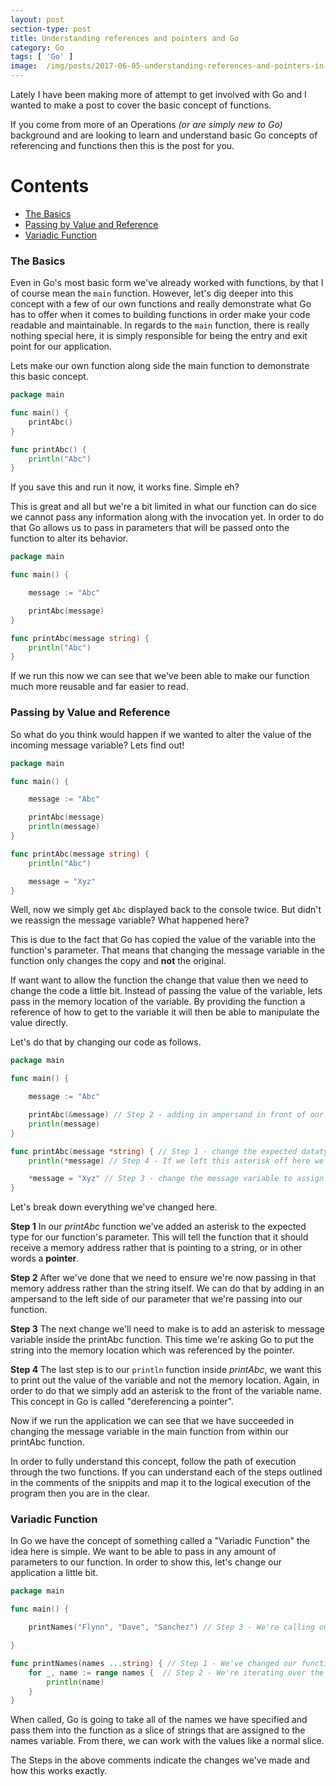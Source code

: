 ```yaml
---
layout: post
section-type: post
title: Understanding references and pointers and Go
category: Go
tags: [ 'Go' ]
image:  /img/posts/2017-06-05-understanding-references-and-pointers-in-go/go.jpg
---
```


Lately I have been making more of attempt to get involved with Go and I wanted to make a post to cover the basic concept of functions.

If you come from more of an Operations *(or are simply new to Go)* background and are looking to learn and understand basic Go concepts of referencing and functions then this is the post for you.


Contents
=================

* [The Basics](#the-basics)
* [Passing by Value and Reference](#passing-by-value-and-reference)
* [Variadic Function](#variadic-function)

### The Basics

Even in Go's most basic form we've already worked with functions, by that I of course mean the `main` function. However, let's dig deeper into this concept with a few of our own functions and really demonstrate what Go has to offer when it comes to building functions in order make your code readable and maintainable. In regards to the `main` function, there is really nothing special here, it is simply responsible for being the entry and exit point for our application.

Lets make our own function along side the main function to demonstrate this basic concept.

```Go
package main

func main() {
    printAbc()
}

func printAbc() {
    println("Abc")
}
```

If you save this and run it now, it works fine. Simple eh?

This is great and all but we're a bit limited in what our function can do sice we cannot pass any information along with the invocation yet.
In order to do that Go allows us to pass in parameters that will be passed onto the function to alter its behavior.

```Go
package main

func main() {

    message := "Abc"

    printAbc(message)
}

func printAbc(message string) {
    println("Abc")
}
```

If we run this now we can see that we've been able to make our function much more reusable and far easier to read.

### Passing by Value and Reference

So what do you think would happen if we wanted to alter the value of the incoming message variable? Lets find out!

```Go
package main

func main() {

    message := "Abc"

    printAbc(message)
    println(message)
}

func printAbc(message string) {
    println("Abc")

    message = "Xyz"
}
```

Well, now we simply get `Abc` displayed back to the console twice. But didn't we reassign the message variable? What happened here?

This is due to the fact that Go has copied the value of the variable into the function's parameter. That means that changing the message variable in the function only changes the copy and **not** the original.

If want want to allow the function the change that value then we need to change the code a little bit. Instead of passing the value of the variable, lets pass in the memory location of the variable. By providing the function a reference of how to get to the variable it will then be able to manipulate the value directly.

Let's do that by changing our code as follows.

```Go
package main

func main() {

    message := "Abc"

    printAbc(&message) // Step 2 - adding in ampersand in front of our parameter to pass the memory address not the value
    println(message)
}

func printAbc(message *string) { // Step 1 - change the expected datatype to be a pointer.
    println(*message) // Step 4 - If we left this asterisk off here we would be printing out the passed in parameter, which is a memory address. We don't want that so lets add the astrix here also.

    *message = "Xyz" // Step 3 - change the message variable to assign its value to the memory location of the pointer.
}
```

Let's break down everything we've changed here.

**Step 1** In our *printAbc* function we've added an asterisk to the expected type for our function's parameter.
This will tell the function that it should receive a memory address rather that is pointing to a string, or in other words a **pointer**.

**Step 2** After we've done that we need to ensure we're now passing in that memory address rather than the string itself. We can do that by adding in an ampersand to the left side of our parameter that we're passing into our function.

**Step 3** The next change we'll need to make is to add an asterisk to message variable inside the printAbc function.
This time we're asking Go to put the string into the memory location which was referenced by the pointer.

**Step 4** The last step is to our `println` function inside *printAbc*, we want this to print out the value of the variable and not the memory location.
Again, in order to do that we simply add an asterisk to the front of the variable name. This concept in Go is called "dereferencing a pointer".

Now if we run the application we can see that we have succeeded in changing the message variable in the main function from within our printAbc function.

In order to fully understand this concept, follow the path of execution through the two functions.
If you can understand each of the steps outlined in the comments of the snippits and map it to the logical execution of the program then you are in the clear.


### Variadic Function

In Go we have the concept of something called a "Variadic Function" the idea here is simple.
We want to be able to pass in any amount of parameters to our function. In order to show this, let's change our application a little bit.

```Go
package main

func main() {

    printNames("Flynn", "Dave", "Sanchez") // Step 3 - We're calling our function and passing in strings for our variadic function to take.

}

func printNames(names ...string) { // Step 1 - We've changed our function here to acceptance variadic function, indicated by the '...'
    for _, name := range names {  // Step 2 - We're iterating over the slice of names using the inbuilt range function and priting the name to the console
        println(name)
    }
}
```
When called, Go is going to take all of the names we have specified and pass them into the function as a slice of strings that are assigned to the names variable.
From there, we can work with the values like a normal slice.

The Steps in the above comments indicate the changes we've made and how this works exactly.
